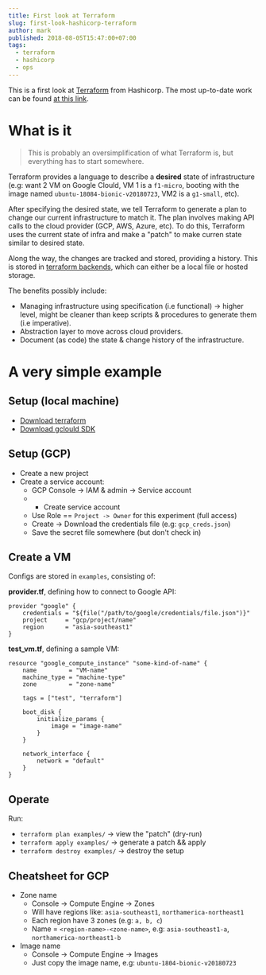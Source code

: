 ```yaml
---
title: First look at Terraform
slug: first-look-hashicorp-terraform
author: mark
published: 2018-08-05T15:47:00+07:00
tags:
  - terraform
  - hashicorp
  - ops
---
```


This is a first look at [Terraform](https://www.terraform.io/) from Hashicorp. The most up-to-date work can be found [at this link](https://github.com/exklamationmark/terraform).
# What is it

> This is probably an oversimplification of what Terraform is, but everything has to start somewhere.

Terraform provides a language to describe a **desired** state of infrastructure (e.g: want 2 VM on Google Clould, VM 1 is a `f1-micro`, booting with the image named `ubuntu-18084-bionic-v20180723`, VM2 is a `g1-small`, etc).

After specifying the desired state, we tell Terraform to generate a plan to change our current infrastructure to match it. The plan involves making API calls to the cloud provider (GCP, AWS, Azure, etc). To do this, Terraform uses the current state of infra and make a "patch" to make curren state similar to desired state.

Along the way, the changes are tracked and stored, providing a history. This is stored in [terraform backends](https://www.terraform.io/docs/backends/), which can either be a local file or hosted storage.

The benefits possibly include:

- Managing infrastructure using specification (i.e functional) -> higher level, might be cleaner than keep scripts & procedures to generate them (i.e imperative).
- Abstraction layer to move across cloud providers.
- Document (as code) the state & change history of the infrastructure.

# A very simple example

## Setup (local machine)

- [Download terraform](https://www.terraform.io/downloads.html)
- [Download gclould SDK](https://cloud.google.com/sdk/docs/quickstart-debian-ubuntu)

## Setup (GCP)

- Create a new project
- Create a service account:
	- GCP Console -> IAM & admin -> Service account
	- + Create service account
	- Use Role == `Project -> Owner` for this experiment (full access)
	- Create -> Download the credentials file (e.g: `gcp_creds.json`)
	- Save the secret file somewhere (but don't check in)

## Create a VM

Configs are stored in `examples`, consisting of:

**provider.tf**, defining how to connect to Google API:

```
provider "google" {
	credentials = "${file("/path/to/google/credentials/file.json")}"
	project     = "gcp/project/name"
	region      = "asia-southeast1"
}
```

**test_vm.tf**, defining a sample VM:

```
resource "google_compute_instance" "some-kind-of-name" {
	name         = "VM-name"
	machine_type = "machine-type"
	zone         = "zone-name"

	tags = ["test", "terraform"]

	boot_disk {
		initialize_params {
			image = "image-name"
		}
	}

	network_interface {
		network = "default"
	}
}
```

## Operate

Run:

- `terraform plan examples/` -> view the "patch" (dry-run)
- `terraform apply examples/` -> generate a patch && apply
- `terraform destroy examples/` -> destroy the setup

## Cheatsheet for GCP

- Zone name
	- Console -> Compute Engine -> Zones
	- Will have regions like: `asia-southeast1`, `northamerica-northeast1`
	- Each region have 3 zones (e.g: `a, b, c`)
	- Name = `<region-name>-<zone-name>`, e.g: `asia-southeast1-a`, `northamerica-northeast1-b`
- Image name
	- Console -> Compute Engine -> Images
	- Just copy the image name, e.g: `ubuntu-1804-bionic-v20180723`

